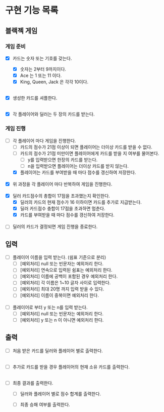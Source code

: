 # 구현 기능 목록

## 블랙젝 게임

### 게임 준비 

- [x] 카드는 숫자 또는 기호를 갖는다.
  - [x] 숫자는 2부터 9까지이다.
  - [x] Ace 는 1 또는 11 이다.
  - [x] King, Queen, Jack 은 각각 10이다.<br><br>

- [x] 생성한 카드를 셔플한다.<br><br>

- [x] 각 플레이어와 딜러는 두 장의 카드를 받는다.

### 게임 진행

- [ ] 각 플레이어 마다 게임을 진행한다.
  - [ ] 카드의 점수가 21점 이상이 되면 플레이어는 더이상 카드를 받을 수 없다.
  - [ ] 카드의 점수가 21점 미만이면 플레이어에게 카드를 받을 지 여부를 물어본다.
    - [ ] y를 입력받으면 한장의 카드를 받는다.
    - [ ] n을 입력받으면 플레이어는 더이상 카드를 받지 않는다.
  - [x] 플레이어는 카드를 부여받을 때 마다 점수를 갱신하여 저장한다.<br><br>

- [x] 위 과정을 각 플레이어 마다 반복하여 게임을 진행한다.<br><br>
- [x] 딜러 카드점수의 총합이 17점을 초과했는지 확인한다.
  - [x] 딜러의 카드의 현재 점수가 16 이하이면 카드를 추가로 지급받는다.
  - [x] 딜러 카드점수 충합이 17점을 초과하면 멈춘다.
  - [x] 카드를 부여받을 때 마다 점수를 갱신하여 저장한다.<br><br>
  
- [ ] 딜러의 카드가 결정되면 게임 진행을 종료한다.

## 입력

- [ ] 플레이어 이름을 입력 받는다. (쉼표 기준으로 분리)
  - [ ] [예외처리] null 또는 빈문자는 예외처리 한다.
  - [ ] [예외처리] 연속으로 입력된 쉼표는 예외처리 한다.
  - [ ] [예외처리] 이름에 공백이 포함된 경우 예외처리 한다.
  - [ ] [예외처리] 각 이름은 1~10 글자 사이로 입력한다.
  - [ ] [예외처리] 최대 20명 까지 입력 받을 수 있다.
  - [ ] [예외처리] 이름이 중복이면 예외처리 한다.<br><br>
  
- [ ] 플레이어로 부터 y 또는 n를 입력 받는다.
  - [ ] [예외처리] null 또는 빈문자는 예외처리 한다.
  - [ ] [예외처리] y 또는 n 이 아니면 예외처리 한다.

## 출력

- [ ] 처음 받은 카드를 딜러와 플레이어 별로 출력한다.<br><br>

- [ ] 추가로 카드를 받을 경우 플레이어의 현재 소유 카드를 출력한다.<br><br>

- [ ] 최종 결과를 출력한다.
  - [ ] 딜러와 플레이어 별로 점수 합계를 출력한다.
  - [ ] 최종 승패 여부를 출력한다.
  
  

